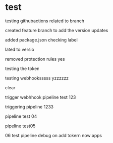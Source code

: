 # test

testing githubactions related to branch

created feature branch to add the version updates


added package.json
checking label

lated to versio


removed protection rules yes

testing the token

testing webhooksssss yzzzzzz

clear

trigger webhhook pipeline test 123

triggering pipeline 1233


pipeline test 04

pipeline test05


06 test pipeline
debug on add tokern now apps

